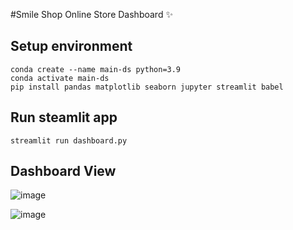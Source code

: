 #Smile Shop Online Store Dashboard ✨

## Setup environment
```
conda create --name main-ds python=3.9
conda activate main-ds
pip install pandas matplotlib seaborn jupyter streamlit babel
```

## Run steamlit app
```
streamlit run dashboard.py
```

## Dashboard View
![image](https://github.com/deviliadc/analisis_data/assets/103621728/dffc33d1-6883-4cd1-a6d7-e3e33e0225a7)
  
![image](https://github.com/deviliadc/analisis_data/assets/103621728/47be4422-4b95-4e31-bee5-a203dd7d7859)
